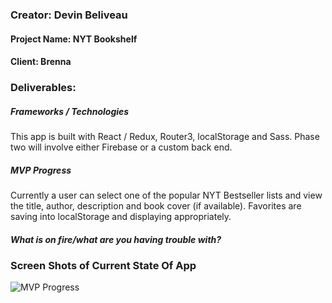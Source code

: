 ### Creator: Devin Beliveau

#### Project Name: NYT Bookshelf

#### Client: Brenna

### Deliverables:  

##### Frameworks / Technologies

This app is built with React / Redux, Router3, localStorage and Sass. Phase two will involve either Firebase or a custom back end.

##### MVP Progress

Currently a user can select one of the popular NYT Bestseller lists and view the title, author, description and book cover (if available). Favorites are saving into localStorage and displaying appropriately.

##### What is on fire/what are you having trouble with?

### Screen Shots of Current State Of App  
![MVP Progress](http://devinmarieb-trends.tumblr.com/image/157615546215)

